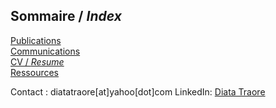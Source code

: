 ## Sommaire / *Index*
[Publications](https://dtraore97.github.io/publications) \
[Communications](https://dtraore97.github.io/communications) \
[CV / *Resume* ](https://dtraore97.github.io/resume) \
[Ressources](https://dtraore97.github.io/ressources)


Contact : diatatraore[at]yahoo[dot]com
LinkedIn: [Diata Traore](https://www.linkedin.com/in/diata-traore-50103812b/)
